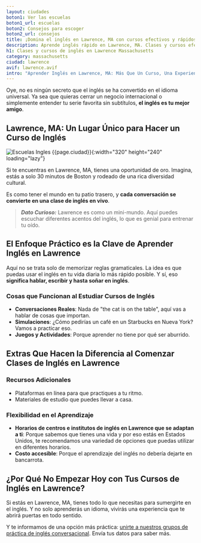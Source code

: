 ```yaml
---
layout: ciudades
boton1: Ver las escuelas
boton1_url: escuelas
boton2: Consejos para escoger
boton2_url: consejos
title: ¡Domina el inglés en Lawrence, MA con cursos efectivos y rápidos!
description: Aprende inglés rápido en Lawrence, MA. Clases y cursos efectivos con profesores nativos. ¡Ahora sí a estudiar inglés!
h1: Clases y cursos de inglés en Lawrence Massachusetts
category: massachusetts
ciudad: lawrence
avif: lawrence.avif
intro: "Aprender Inglés en Lawrence, MA: Más Que Un Curso, Una Experiencia"
---
```

Oye, no es ningún secreto que el inglés se ha convertido en el idioma universal. Ya sea que quieras cerrar un negocio internacional o simplemente entender tu serie favorita sin subtítulos, **el inglés es tu mejor amigo**.

## Lawrence, MA: Un Lugar Único para Hacer un Curso de Inglés

![Escuelas Ingles {{page.ciudad}}]({{site.baseurl}}/img/{{page.avif}} "Clases inglés {{page.ciudad|capitalize}}"){:width="320" height="240" loading="lazy"}

Si te encuentras en Lawrence, MA, tienes una oportunidad de oro. Imagina, estás a solo 30 minutos de Boston y rodeado de una rica diversidad cultural.

Es como tener el mundo en tu patio trasero, y **cada conversación se convierte en una clase de inglés en vivo**.

> **_Dato Curioso:_** Lawrence es como un mini-mundo. Aquí puedes escuchar diferentes acentos del inglés, lo que es genial para entrenar tu oído.

## El Enfoque Práctico es la Clave de Aprender Inglés en Lawrence

Aquí no se trata solo de memorizar reglas gramaticales. La idea es que puedas usar el inglés en tu vida diaria lo más rápido posible. Y sí, eso **significa hablar, escribir y hasta soñar en inglés**.

### Cosas que Funcionan al Estudiar Cursos de Inglés

- **Conversaciones Reales**: Nada de "the cat is on the table", aquí vas a hablar de cosas que importan.
- **Simulaciones**: ¿Cómo pedirías un café en un Starbucks en Nueva York? Vamos a practicar eso.
- **Juegos y Actividades**: Porque aprender no tiene por qué ser aburrido.

## Extras Que Hacen la Diferencia al Comenzar Clases de Inglés en Lawrence

### Recursos Adicionales

- Plataformas en línea para que practiques a tu ritmo.
- Materiales de estudio que puedes llevar a casa.

### Flexibilidad en el Aprendizaje

- **Horarios de centros e institutos de inglés en Lawrence que se adaptan a ti**: Porque sabemos que tienes una vida y por eso estás en Estados Unidos, te recomendamos una variedad de opciones que puedas utilizar en diferentes horarios.
- **Costo accesible**: Porque el aprendizaje del inglés no debería dejarte en bancarrota.

## ¿Por Qué No Empezar Hoy con Tus Cursos de Inglés en Lawrence?

Si estás en Lawrence, MA, tienes todo lo que necesitas para sumergirte en el inglés. Y no solo aprenderás un idioma, vivirás una experiencia que te abrirá puertas en todo sentido.

Y te informamos de una opción más práctica: [unirte a nuestros grupos de práctica de inglés conversacional]({{'clases-en-linea'|relative_url}}). Envía tus datos para saber más.
